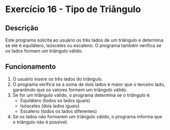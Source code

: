 # Exercício 16 - Tipo de Triângulo

## Descrição
Este programa solicita ao usuário os três lados de um triângulo e determina se ele é equilátero, isósceles ou escaleno. O programa também verifica se os lados formam um triângulo válido.

## Funcionamento
1. O usuário insere os três lados do triângulo.
2. O programa verifica se a soma de dois lados é maior que o terceiro lado, garantindo que os valores formem um triângulo válido.
3. Se for um triângulo válido, o programa determina se o triângulo é:
   - Equilátero (todos os lados iguais)
   - Isósceles (dois lados iguais)
   - Escaleno (todos os lados diferentes)
4. Se os lados não formarem um triângulo válido, o programa informa que o triângulo não é possível.
